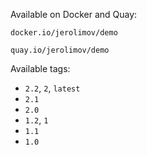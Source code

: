 Available on Docker and Quay:

```
docker.io/jerolimov/demo
```

```
quay.io/jerolimov/demo
```

Available tags:

* `2.2`, `2`, `latest`
* `2.1`
* `2.0`
* `1.2`, `1`
* `1.1`
* `1.0`
